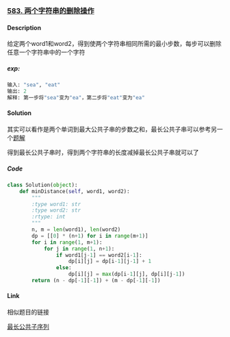 ### [583. 两个字符串的删除操作](https://leetcode-cn.com/problems/delete-operation-for-two-strings/)

#### Description

给定两个word1和word2，得到使两个字符串相同所需的最小步数，每步可以删除任意一个字符串中的一个字符

##### exp:

```python
输入: "sea", "eat"
输出: 2
解释: 第一步将"sea"变为"ea"，第二步将"eat"变为"ea"
```



#### Solution

其实可以看作是两个单词到最大公共子串的步数之和，最长公共子串可以参考另一个[题解](https://github.com/Ht-zhang-xianyu/leetcode-notebook/tree/main/XianyuZhang/1143.LongestCommonSubsequence)

得到最长公共子串时，得到两个字符串的长度减掉最长公共子串就可以了



##### Code

```python
class Solution(object):
    def minDistance(self, word1, word2):
        """
        :type word1: str
        :type word2: str
        :rtype: int
        """
        n, m = len(word1), len(word2)
        dp = [[0] * (n+1) for i in range(m+1)]
        for i in range(1, m+1):
            for j in range(1, n+1):
                if word1[j-1] == word2[i-1]:
                    dp[i][j] = dp[i-1][j-1] + 1
                else:
                    dp[i][j] = max(dp[i-1][j], dp[i][j-1])
        return (n - dp[-1][-1]) + (m - dp[-1][-1])
```



#### Link

相似题目的链接

[最长公共子序列](https://leetcode-cn.com/problems/longest-common-subsequence/)

